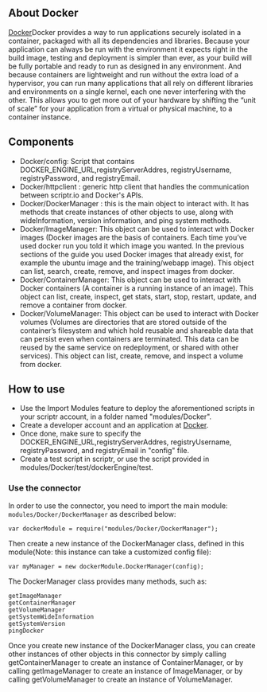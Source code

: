 ## About Docker

[Docker](https://hub.docker.com/)Docker provides a way to run applications securely isolated in a container, packaged with all its dependencies and libraries. Because your application can always be run with the environment it expects right in the build image, testing and deployment is simpler than ever, as your build will be fully portable and ready to run as designed in any environment. And because containers are lightweight and run without the extra load of a hypervisor, you can run many applications that all rely on different libraries and environments on a single kernel, each one never interfering with the other. This allows you to get more out of your hardware by shifting the “unit of scale” for your application from a virtual or physical machine, to a container instance.



## Components
- Docker/config: Script that contains DOCKER_ENGINE_URL,registryServerAddres, registryUsername, registryPassword, and registryEmail.
- Docker/httpclient : generic http client that handles the communication between scriptr.io and Docker's APIs.
- Docker/DockerManager : this is the main object to interact with. It has methods that create instances of other objects to use, along with wideInformation, version information, and ping system methods.
- Docker/ImageManager: This object can be used to interact with Docker images (Docker images are the basis of containers. Each time you’ve used docker run you told it which image you wanted. In the previous sections of the guide you used Docker images that already exist, for example the ubuntu image and the training/webapp image). This object can list, search, create, remove, and inspect images from docker.
- Docker/ContainerManager: This object can be used to interact with Docker containers (A container is a running instance of an image). This object can list, create, inspect, get stats, start, stop,	restart, update, and remove a container from docker.
- Docker/VolumeManager: This object can be used to interact with Docker volumes (Volumes are directories that are stored outside of the container’s filesystem and which hold reusable and shareable data that can persist even when containers are terminated. This data can be reused by the same service on redeployment, or shared with other services). This object can list, create, remove, and inspect a volume from docker.

## How to use
- Use the Import Modules feature to deploy the aforementioned scripts in your scriptr account, in a folder named "modules/Docker".
- Create a developer account and an application at [Docker](https://hub.docker.com/).
- Once done, make sure to specify the DOCKER_ENGINE_URL,registryServerAddres, registryUsername, registryPassword, and registryEmail in "config" file.
- Create a test script in scriptr, or use the script provided in modules/Docker/test/dockerEngine/test. 


### Use the connector

In order to use the connector, you need to import the main module: ```modules/Docker/DockerManager``` as described below:
```
var dockerModule = require("modules/Docker/DockerManager");
```
Then create a new instance of the DockerManager class, defined in this module(Note: this instance can take a customized config file):
```
var myManager = new dockerModule.DockerManager(config);
```
The DockerManager class provides many methods, such as:
```
getImageManager
getContainerManager
getVolumeManager
getSystemWideInformation
getSystemVersion
pingDocker

```
Once you create new instance of the DockerManager class, you can create other instances of other objects in this connector by simply calling getContainerManager to create an instance of ContainerManager, or by calling getImageManager to create an instance of ImageManager, or by calling getVolumeManager to create an instance of VolumeManager.
